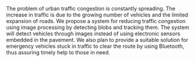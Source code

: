 The problem of urban traffic congestion is constantly spreading. The increase in traffic is due to the growing number of vehicles and the limited expansion of roads. We propose a system for reducing traffic congestion using image processing by detecting blobs and tracking them. The system will detect vehicles through images instead of using electronic sensors embedded in the pavement. We also plan to provide a suitable solution for emergency vehicles stuck in traffic to clear the route by using Bluetooth, thus assuring timely help to those in need.